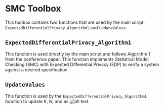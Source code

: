 # SMC Toolbox
This toolbox contains two functions that are used by the main script: `ExpectedDifferentialPrivacy_Algorithm1` and `UpdateValues`.

## `ExpectedDifferentialPrivacy_Algorithm1`
This function is used directly by the main script and follows Algorithm 1 from the conference paper. This function implements Statistical Model Checking (SMC) with Expected Differential Privacy (EDP) to verify a system against a desired specification.

## `UpdateValues`
This function is used by the `ExpectedDifferentialPrivacy_Algorithm1` function to update *K*, *N*, and as ![alt text](https://latex.codecogs.com/svg.image?\phi)
